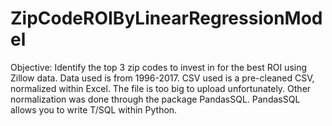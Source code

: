 # ZipCodeROIByLinearRegressionModel
Objective: Identify the top 3 zip codes to invest in for the best ROI using Zillow data. Data used is from 1996-2017.
CSV used is a pre-cleaned CSV, normalized within Excel. The file is too big to upload unfortunately. Other normalization was done through the package PandasSQL. PandasSQL allows you to write T/SQL within Python.
